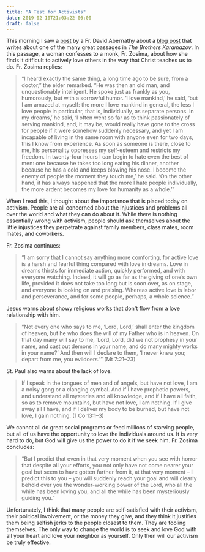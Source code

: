 ```yaml
---
title: "A Test for Activists"
date: 2019-02-10T21:03:22-06:00
draft: false
---
```


This morning I saw a [post](https://twitter.com/pghoratory/status/1094540975563857921) by a Fr. David Abernathy about a [blog post](https://cassianus.tumblr.com/post/182704271660/in-a-scene-from-brothers-karamazov-a-lady-is) that writes about one of the many great passages in *The Brothers Karamazov*. In this passage, a woman confesses to a monk, Fr. Zosima, about how she finds it difficult to actively love others in the way that Christ teaches us to do. Fr. Zosima replies:

> “I heard exactly the same thing, a long time ago to be sure, from a doctor,” the elder remarked. “He was then an old man, and unquestionably intelligent. He spoke just as frankly as you, humorously, but with a sorrowful humor. ‘I love mankind,’ he said, ‘but I am amazed at myself: the more I love mankind in general, the less I love people in particular, that is, individually, as separate persons. In my dreams,’ he said, ‘I often went so far as to think passionately of serving mankind, and, it may be, would really have gone to the cross for people if it were somehow suddenly necessary, and yet I am incapable of living in the same room with anyone even for two days, this I know from experience. As soon as someone is there, close to me, his personality oppresses my self-esteem and restricts my freedom. In twenty-four hours I can begin to hate even the best of men: one because he takes too long eating his dinner, another because he has a cold and keeps blowing his nose. I become the enemy of people the moment they touch me,’ he said. ‘On the other hand, it has always happened that the more I hate people individually, the more ardent becomes my love for humanity as a whole.’”

When I read this, I thought about the importance that is placed today on activism. People are all concerned about the injustices and problems all over the world and what they can do about it. While there is nothing essentially wrong with activism, people should ask themselves about the little injustices they perpetrate against family members, class mates, room mates, and coworkers.

Fr. Zosima continues:

> “I am sorry that I cannot say anything more comforting, for active love is a harsh and fearful thing compared with love in dreams. Love in dreams thirsts for immediate action, quickly performed, and with everyone watching. Indeed, it will go as far as the giving of one’s own life, provided it does not take too long but is soon over, as on stage, and everyone is looking on and praising. Whereas active love is labor and perseverance, and for some people, perhaps, a whole science.”

Jesus warns about showy religious works that don't flow from a love relationship with him.

> “Not every one who says to me, ‘Lord, Lord,’ shall enter the kingdom of heaven, but he who does the will of my Father who is in heaven. On that day many will say to me, ‘Lord, Lord, did we not prophesy in your name, and cast out demons in your name, and do many mighty works in your name?’ And then will I declare to them, ‘I never knew you; depart from me, you evildoers.’” (Mt 7:21–23)

St. Paul also warns about the lack of love.

> If I speak in the tongues of men and of angels, but have not love, I am a noisy gong or a clanging cymbal. And if I have prophetic powers, and understand all mysteries and all knowledge, and if I have all faith, so as to remove mountains, but have not love, I am nothing. If I give away all I have, and if I deliver my body to be burned, but have not love, I gain nothing. (1 Co 13:1–3)

We cannot all do great social programs or feed millions of starving people, but all of us have the opportunity to love the individuals around us. It is very hard to do, but God will give us the power to do it if we seek him. Fr. Zosima concludes:

> “But I predict that even in that very moment when you see with horror that despite all your efforts, you not only have not come nearer your goal but seem to have gotten farther from it, at that very moment – I predict this to you – you will suddenly reach your goal and will clearly behold over you the wonder-working power of the Lord, who all the while has been loving you, and all the while has been mysteriously guiding you.”

Unfortunately, I think that many people are self-satisfied with their activism, their political involvement, or the money they give, and they think it justifies them being selfish jerks to the people closest to them. They are fooling themselves. The only way to change the world is to seek and love God with all your heart and love your neighbor as yourself. Only then will our activism be truly effective.
